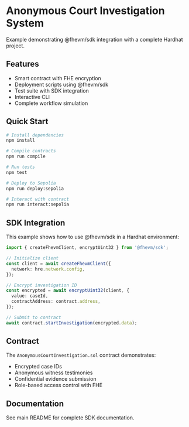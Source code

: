 # Anonymous Court Investigation System

Example demonstrating @fhevm/sdk integration with a complete Hardhat project.

## Features

- Smart contract with FHE encryption
- Deployment scripts using @fhevm/sdk
- Test suite with SDK integration
- Interactive CLI
- Complete workflow simulation

## Quick Start

```bash
# Install dependencies
npm install

# Compile contracts
npm run compile

# Run tests
npm test

# Deploy to Sepolia
npm run deploy:sepolia

# Interact with contract
npm run interact:sepolia
```

## SDK Integration

This example shows how to use @fhevm/sdk in a Hardhat environment:

```typescript
import { createFhevmClient, encryptUint32 } from '@fhevm/sdk';

// Initialize client
const client = await createFhevmClient({
  network: hre.network.config,
});

// Encrypt investigation ID
const encrypted = await encryptUint32(client, {
  value: caseId,
  contractAddress: contract.address,
});

// Submit to contract
await contract.startInvestigation(encrypted.data);
```

## Contract

The `AnonymousCourtInvestigation.sol` contract demonstrates:
- Encrypted case IDs
- Anonymous witness testimonies
- Confidential evidence submission
- Role-based access control with FHE

## Documentation

See main README for complete SDK documentation.
